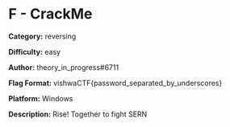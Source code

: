 # F - CrackMe

**Category:** reversing

**Difficulty:** easy

**Author:** theory_in_progress#6711

**Flag Format:** vishwaCTF{password_separated_by_underscores}

**Platform:** Windows

**Description:** Rise! Together to fight SERN

